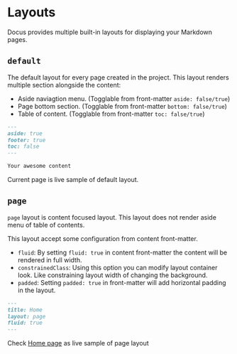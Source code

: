 # Layouts
Docus provides multiple built-in layouts for displaying your Markdown pages.

## `default`

The default layout for every page created in the project. This layout renders multiple section alongside the content:

- Aside naviagtion menu. (Togglable from front-matter `aside: false/true`)
- Page bottom section. (Togglable from front-matter `bottom: false/true`)
- Table of content. (Togglable from front-matter `toc: false/true`)

```md [index.md]
---
aside: true
footer: true
toc: false
---

Your awesome content
```

Current page is live sample of default layout.

## `page`

`page` layout is content focused layout. This layout does not render aside menu of table of contents.


This layout accept some configuration from content front-matter.

- `fluid`: By setting `fluid: true` in content front-matter the content will be rendered in full width.
- `constrainedClass`: Using this option you can modify layout container look. Like constraining layout width of changing the background.
- `padded`: Setting `padded: true` in front-matter will add horizontal padding in the layout.

```md [index.md]
---
title: Home
layout: page
fluid: true
---
```

Check [Home page](/) as live sample of page layout
